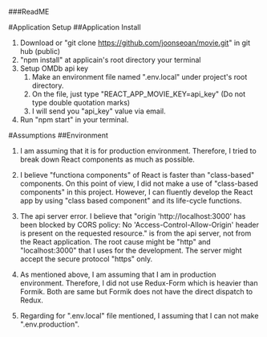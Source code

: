 ###ReadME

#Application Setup
##Application Install
1. Download or "git clone https://github.com/joonseoan/movie.git" in git hub (public)
2. "npm install" at applicain's root directory your terminal
3. Setup OMDb api key
   1) Make an environment file named ".env.local" under project's root directory.
   2) On the file, just type "REACT_APP_MOVIE_KEY=api_key" (Do not type double quotation marks)
   3) I will send you "api_key" value via email.
4. Run "npm start" in your terminal.

#Assumptions
##Environment
1. I am assuming that it is for production environment. Therefore, I tried to break down React components as much as possible.

2. I believe "functiona components" of React is faster than "class-based" components. On this point of view, I did not make a use of "class-based components" in this project. However, I can fluently develop the React app by using "class based component" and its life-cycle functions.

3. The api server error. I believe that "origin 'http://localhost:3000' has been blocked by CORS policy: No 'Access-Control-Allow-Origin' header is present on the requested resource." is from the api server, not from the React application. The root cause might be "http" and "localhost:3000" that I uses for the development. The server might accept the secure protocol "https" only.

4. As mentioned above, I am assuming that I am in production environment. Therefore, I did not use Redux-Form which is heavier than Formik. Both are same but Formik does not have the direct dispatch to Redux.

5. Regarding for ".env.local" file mentioned, I assuming that I can not make ".env.production". 